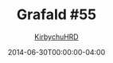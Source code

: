 ---
title: "Grafald #55"
type: "image"
date: 2014-06-30T00:00:00-04:00
draft: false
categories:
- comics
- collaborations
tags:
- grafald
image_path: "../img/2014/55.png"
alt_text: ""
is_subpage: true
author: "[KirbychuHRD](https://cohost.org/KirbychuHRD)"
---